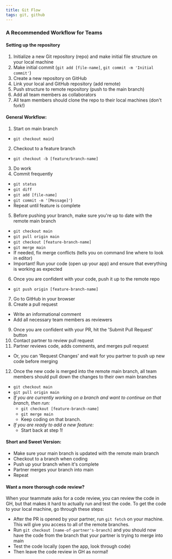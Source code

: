 ```yaml
---
title: Git Flow
tags: git, github
---
```


### A Recommended Workflow for Teams

#### Setting up the repository

1. Initialize a new Git repository (repo) and make initial file structure on your local machine
2. Make initial commit (`git add [file-name]`, `git commit -m 'Initial commit'`)
2. Create a new repository on GitHub
3. Link your local and GitHub repository (add remote)
4. Push structure to remote repository (push to the main branch)
5. Add all team members as collaborators
6. All team members should clone the repo to their local machines (don't fork!)

#### General Workflow:
1. Start on main branch
  - `git checkout main`)
2. Checkout to a feature branch
  - `git checkout -b [feature/branch-name]`
3. Do work
4. Commit frequently
  - `git status`
  - `git diff`
  - `git add [file-name]`
  - `git commit -m '[Message]'`)
  - Repeat until feature is complete
5. Before pushing your branch, make sure you're up to date with the remote main branch
  - `git checkout main`
  - `git pull origin main`
  - `git checkout [feature-branch-name]`
  - `git merge main`
  - If needed, fix merge conflicts (tells you on command line where to look in editor)
  - Important! Run your code (open up your app) and ensure that everything is working as expected
6. Once you are confident with your code, push it up to the remote repo
  - `git push origin [feature-branch-name]`
7. Go to GitHub in your browser
8. Create a pull request
  - Write an informational comment
  - Add all necessary team members as reviewers
9. Once you are confident with your PR, hit the 'Submit Pull Request' button
10. Contact partner to review pull request
11. Partner reviews code, adds comments, and merges pull request
  - Or, you can 'Request Changes' and wait for you partner to push up new code before merging
12. Once the new code is merged into the remote main branch, all team members should pull down the changes to their own main branches
- `git checkout main`
- `git pull origin main`
- *If you are currently working on a branch and want to continue on that branch, then run:*
  - `git checkout [feature-branch-name]`
  - `git merge main`
  - Keep coding on that branch.
- *If you are ready to add a new feature:*
  - Start back at step 1!

#### Short and Sweet Version:
- Make sure your main branch is updated with the remote main branch
- Checkout to a branch when coding
- Push up your branch when it's complete
- Partner merges your branch into main
- Repeat

#### Want a more thorough code review?
When your teammate asks for a code review, you can review the code in GH, but that makes it hard to actually run and test the code. To get the code to your local machine, go through these steps:
- After the PR is opened by your partner, run `git fetch` on your machine. This will give you access to all of the remote branches.
- Run `git checkout [name-of-partner's-branch]` and you should now have the code from the branch that your partner is trying to merge into main
- Test the code locally (open the app, look through code)
- Then leave the code review in GH as normal!

